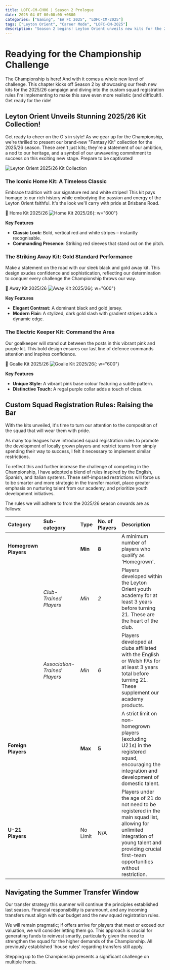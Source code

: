 ```yaml
---
title: LOFC-CM-CH06 | Season 2 Prologue
date: 2025-04-07 00:00:00 +0800
categories: ["Gaming", "EA FC 2025", "LOFC-CM-2025"]
tags: ["Leyton Orient", "Career Mode", "LOFC-CM-2025"]
description: "Season 2 begins! Leyton Orient unveils new kits for the 2025/26 campaign and introduces custom squad registration rules inspired by top leagues to increase the challenge. Get ready for the ride!"
---
```

# Readying for the Championship Challenge

The Championship is here! And with it comes a whole new level of challenge. This chapter kicks off Season 2 by showcasing our fresh new kits for the 2025/26 campaign and diving into the custom squad registration rules I'm implementing to make this save even more realistic (and difficult!). Get ready for the ride!

## Leyton Orient Unveils Stunning 2025/26 Kit Collection!

Get ready to cheer on the O's in style! As we gear up for the Championship, we're thrilled to present our brand-new "Fantasy Kit" collection for the 2025/26 season. These aren't just kits; they're a statement of our ambition, a nod to our heritage, and a symbol of our unwavering commitment to success on this exciting new stage. Prepare to be captivated!

![Leyton Orient 2025/26 Kit Collection](/assets/img/LOFC-CM-CH06/Kit2526-Poster.png)

### The Iconic Home Kit: A Timeless Classic

Embrace tradition with our signature red and white stripes! This kit pays homage to our rich history while embodying the passion and energy of the Leyton Orient faithful. It's the look we'll carry with pride at Brisbane Road.

👚 Home Kit 2025/26
![Home Kit 2025/26](/assets/img/LOFC-CM-CH06/Home2526-Poster.png){: w="600"}


**Key Features**

*   **Classic Look:** Bold, vertical red and white stripes – instantly recognisable.
*   **Commanding Presence:** Striking red sleeves that stand out on the pitch.

### The Striking Away Kit: Gold Standard Performance

Make a statement on the road with our sleek black and gold away kit. This design exudes confidence and sophistication, reflecting our determination to conquer every challenge the Championship throws our way.

👚 Away Kit 2025/26
![Away Kit 2025/26](/assets/img/LOFC-CM-CH06/Away2526-Poster.png){: w="600"}


**Key Features**

*   **Elegant Contrast:** A dominant black and gold jersey.
*   **Modern Flair:** A stylized, dark gold slash with gradient stripes adds a dynamic edge.

### The Electric Keeper Kit: Command the Area

Our goalkeeper will stand out between the posts in this vibrant pink and purple kit. This bold design ensures our last line of defence commands attention and inspires confidence.

👚 Goalie Kit 2025/26
![Goalie Kit 2025/26](/assets/img/LOFC-CM-CH06/Goalie2526-Poster.png){: w="600"}


**Key Features**

*   **Unique Style:** A vibrant pink base colour featuring a subtle pattern.
*   **Distinctive Touch:** A regal purple collar adds a touch of class.

## Custom Squad Registration Rules: Raising the Bar

With the kits unveiled, it's time to turn our attention to the composition of the squad that will wear them with pride. 

As many top leagues have introduced squad registration rules to promote the development of locally grown players and restrict teams from simply spending their way to success, I felt it necessary to implement similar restrictions. 

To reflect this and further increase the challenge of competing in the Championship, I have adopted a blend of rules inspired by the English, Spanish, and Italian systems. These self-imposed restrictions will force us to be smarter and more strategic in the transfer market, place greater emphasis on nurturing talent from our academy, and prioritize youth development initiatives.

The rules we will adhere to from the 2025/26 season onwards are as follows:

| Category          | Sub-category             | Type     | No. of Players | Description                                                                                                                                                                                             |
| :---------------- | :----------------------- | :------- | :------------- | :------------------------------------------------------------------------------------------------------------------------------------------------------------------------------------------------------ |
| **Homegrown Players** |                          | **Min**  | **8**          | A minimum number of players who qualify as 'Homegrown'.                                                                                                                                                 |
|                   | _Club-Trained Players_   | _Min_    | _2_            | Players developed within the Leyton Orient youth academy for at least 3 years before turning 21. These are the heart of the club.                                                                       |
|                   | _Association-Trained Players_ | _Min_    | _6_            | Players developed at clubs affiliated with the English or Welsh FAs for at least 3 years total before turning 21. These supplement our academy products.                                             |
| **Foreign Players** |                          | **Max**  | **5**          | A strict limit on non-homegrown players (excluding U21s) in the registered squad, encouraging the integration and development of domestic talent.                                                     |
| **U-21 Players**    |                          | No Limit | N/A            | Players under the age of 21 do not need to be registered in the main squad list, allowing for unlimited integration of young talent and providing crucial first-team opportunities without restriction. |

## Navigating the Summer Transfer Window

Our transfer strategy this summer will continue the principles established last season. Financial responsibility is paramount, and any incoming transfers must align with our budget and the new squad registration rules.

We will remain pragmatic; if offers arrive for players that meet or exceed our valuation, we will consider letting them go. This approach is crucial for generating funds to reinvest smartly, particularly given the need to strengthen the squad for the higher demands of the Championship. All previously established 'house rules' regarding transfers still apply.

Stepping up to the Championship presents a significant challenge on multiple fronts.
